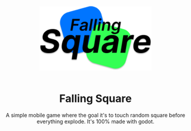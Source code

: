 <div align="center">
  <br/><br/>
  <img src="./assets/textures/logo.png" width="300" />
  <br/><br/>
  
  # Falling Square
  
  A simple mobile game where the goal it's to touch random square before everything explode. It's 100% made with godot. 
  <br/><br/>
</div>
